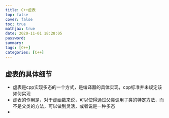 ```yaml
---
title: C++虚表
top: false
cover: false
toc: true
mathjax: true
date: 2020-11-01 18:28:05
password:
summary:
tags: [C++]
categories: [C++]
---
```

## 虚表的具体细节
* 虚表是cpp实现多态的一个方式，是编译器的具体实现，cpp标准并未规定该如何实现
* 虚表的作用是，对于虚函数来说，可以使得通过父类调用子类的特定方法，而不是父类的方法，可以做到灵活，或者说是一种多态
* 
<!--more-->
